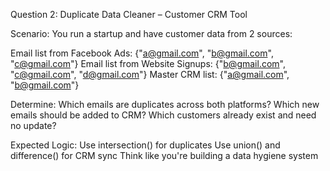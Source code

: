 Question 2: Duplicate Data Cleaner – Customer CRM Tool

Scenario: You run a startup and have customer data from 2 sources:

Email list from Facebook Ads: {"a@gmail.com", "b@gmail.com", "c@gmail.com"}
Email list from Website Signups: {"b@gmail.com", "c@gmail.com", "d@gmail.com"}
Master CRM list: {"a@gmail.com", "b@gmail.com"}

Determine:
Which emails are duplicates across both platforms?
Which new emails should be added to CRM?
Which customers already exist and need no update?

Expected Logic:
Use intersection() for duplicates
Use union() and difference() for CRM sync
Think like you're building a data hygiene system